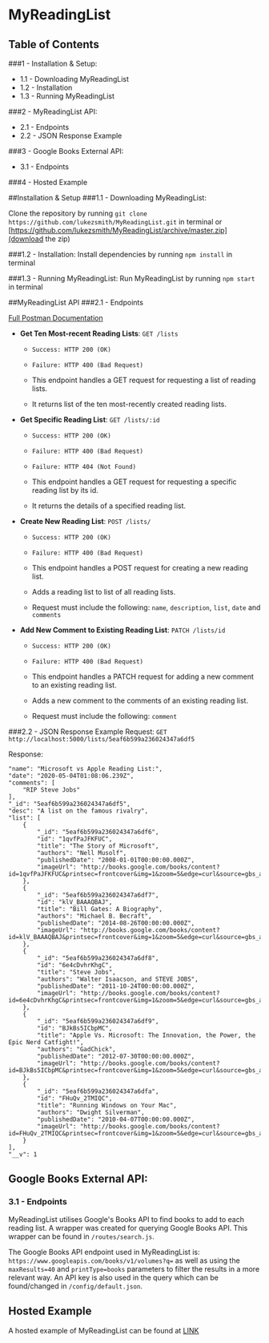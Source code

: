 # MyReadingList

## Table of Contents
###1 - Installation & Setup:
* 1.1 - Downloading MyReadingList
* 1.2 - Installation
* 1.3 - Running MyReadingList

###2 - MyReadingList API:
* 2.1 - Endpoints
* 2.2 - JSON Response Example

###3 - Google Books External API:
* 3.1 - Endpoints

###4 - Hosted Example

##Installation & Setup
###1.1 - Downloading MyReadingList:

Clone the repository by running `git clone https://github.com/lukezsmith/MyReadingList.git` in terminal or [https://github.com/lukezsmith/MyReadingList/archive/master.zip](download the zip)

###1.2 - Installation:
Install dependencies by running `npm install` in terminal

###1.3 - Running MyReadingList:
Run MyReadingList by running `npm start` in terminal

##MyReadingList API
###2.1 - Endpoints

[Full Postman Documentation](https://documenter.getpostman.com/view/8280766/SzmcZdy7?version=latest)

* **Get Ten Most-recent Reading Lists**: `GET /lists`
    * `Success: HTTP 200 (OK)`
    * `Failure: HTTP 400 (Bad Request)`
    * This endpoint handles a GET request for requesting a list of reading lists. 

    * It returns list of the ten most-recently created reading lists.


* **Get Specific Reading List**: `GET /lists/:id`
    * `Success: HTTP 200 (OK)`
    * `Failure: HTTP 400 (Bad Request)`
    * `Failure: HTTP 404 (Not Found)`

    * This endpoint handles a GET request for requesting a specific reading list by its id. 

    * It returns the details of a specified reading list.


* **Create New Reading List**: `POST /lists/`
    * `Success: HTTP 200 (OK)`
    * `Failure: HTTP 400 (Bad Request)`

    * This endpoint handles a POST request for creating a new reading list. 

    * Adds a reading list to list of all reading lists. 

    * Request must include the following: `name`, `description`, `list`, `date` and `comments`


* **Add New Comment to Existing Reading List**: `PATCH /lists/id`
    * `Success: HTTP 200 (OK)`
    * `Failure: HTTP 400 (Bad Request)`

    * This endpoint handles a PATCH request for adding a new comment to an existing reading list. 

    * Adds a new comment to the comments of an existing reading list. 

    * Request must include the following: `comment`

###2.2 - JSON Response Example
Request: `GET http://localhost:5000/lists/5eaf6b599a236024347a6df5` 

Response: 

    "name": "Microsoft vs Apple Reading List:",
    "date": "2020-05-04T01:08:06.239Z",
    "comments": [
        "RIP Steve Jobs"
    ],
    "_id": "5eaf6b599a236024347a6df5",
    "desc": "A list on the famous rivalry",
    "list": [
        {
            "_id": "5eaf6b599a236024347a6df6",
            "id": "1qvfPaJFKFUC",
            "title": "The Story of Microsoft",
            "authors": "Nell Musolf",
            "publishedDate": "2008-01-01T00:00:00.000Z",
            "imageUrl": "http://books.google.com/books/content?id=1qvfPaJFKFUC&printsec=frontcover&img=1&zoom=5&edge=curl&source=gbs_api"
        },
        {
            "_id": "5eaf6b599a236024347a6df7",
            "id": "klV_BAAAQBAJ",
            "title": "Bill Gates: A Biography",
            "authors": "Michael B. Becraft",
            "publishedDate": "2014-08-26T00:00:00.000Z",
            "imageUrl": "http://books.google.com/books/content?id=klV_BAAAQBAJ&printsec=frontcover&img=1&zoom=5&edge=curl&source=gbs_api"
        },
        {
            "_id": "5eaf6b599a236024347a6df8",
            "id": "6e4cDvhrKhgC",
            "title": "Steve Jobs",
            "authors": "Walter Isaacson, and STEVE JOBS",
            "publishedDate": "2011-10-24T00:00:00.000Z",
            "imageUrl": "http://books.google.com/books/content?id=6e4cDvhrKhgC&printsec=frontcover&img=1&zoom=5&edge=curl&source=gbs_api"
        },
        {
            "_id": "5eaf6b599a236024347a6df9",
            "id": "BJkBs5ICbpMC",
            "title": "Apple Vs. Microsoft: The Innovation, the Power, the Epic Nerd Catfight!",
            "authors": "GadChick",
            "publishedDate": "2012-07-30T00:00:00.000Z",
            "imageUrl": "http://books.google.com/books/content?id=BJkBs5ICbpMC&printsec=frontcover&img=1&zoom=5&edge=curl&source=gbs_api"
        },
        {
            "_id": "5eaf6b599a236024347a6dfa",
            "id": "FHuQv_2TMIQC",
            "title": "Running Windows on Your Mac",
            "authors": "Dwight Silverman",
            "publishedDate": "2010-04-07T00:00:00.000Z",
            "imageUrl": "http://books.google.com/books/content?id=FHuQv_2TMIQC&printsec=frontcover&img=1&zoom=5&edge=curl&source=gbs_api"
        }
    ],
    "__v": 1

## Google Books External API:
### 3.1 - Endpoints
MyReadingList utilises Google's Books API to find books to add to each reading list. A wrapper was created for querying Google Books API. This wrapper can be found in `/routes/search.js`.


The Google Books API endpoint used in MyReadingList is:
`https://www.googleapis.com/books/v1/volumes?q=`
as well as using the `maxResults=40` and `printType=books` parameters to filter the results in a more relevant way. 
An API key is also used in the query which can be found/changed in `/config/default.json`.


## Hosted Example
A hosted example of MyReadingList can be found at [LINK](link)